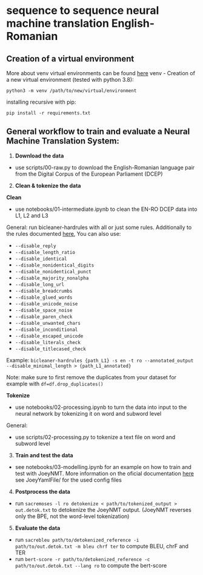 # sequence to sequence neural machine translation English-Romanian
## Creation of a virtual environment
More about venv virtual environments can be found  [here](https://docs.python.org/3/library/venv.html)
venv - Creation of a new virtual environment (tested with python 3.8):
```
python3 -m venv /path/to/new/virtual/environment
```
installing recursive with pip:
```
pip install -r requirements.txt
```
## General workflow to train and evaluate a Neural Machine Translation System:

1. **Download the data**
* use scripts/00-raw.py to download the English-Romanian language pair from the Digital Corpus of the European Parliament (DCEP)

2. **Clean & tokenize the data**

**Clean**
* use notebooks/01-intermediate.ipynb to clean the EN-RO DCEP data into L1, L2 and L3

General:
run bicleaner-hardrules with all or just some rules. Additionally to the rules documented [here](https://github.com/bitextor/bicleaner), You can also use:
* ```--disable_reply```
* ```--disable_length_ratio```
* ```--disable_identical```
* ```--disable_nonidentical_digits```
* ```--disable_nonidentical_punct```
* ```--disable_majority_nonalpha```
* ```--disable_long_url```
* ```--disable_breadcrumbs```
* ```--disable_glued_words```
* ```--disable_unicode_noise```
* ```--disable_space_noise```
* ```--disable_paren_check```
* ```--disable_unwanted_chars```
* ```--disable_inconditional```
* ```--disable_escaped_unicode```
* ```--disable_literals_check```
* ```--disable_titlecased_check```

Example: ``` bicleaner-hardrules {path_L1} -s en -t ro --annotated_output --disable_minimal_length > {path_L1_annotated} ```

Note: make sure to first remove the duplicates from your dataset for example with ```df=df.drop_duplicates()```

**Tokenize**
* use notebooks/02-processing.ipynb to turn the data into input to the neural network by tokenizing it on word and subword level

General:
* use scripts/02-processing.py to tokenize a text file on word and subword level

3. **Train and test the data**
* see notebooks/03-modelling.ipynb for an example on how to train and test with JoeyNMT. More information on the oficial documentation [here](https://github.com/joeynmt/joeynmt)
see JoeyYamlFile/ for the used config files

4. **Postprocess the data**
* run ``` sacremoses -l ro detokenize < path/to/tokenized_output > out.detok.txt ```
to detokenize the JoeyNMT output. (JoeyNMT reverses only the BPE, not the word-level tokenization)

5. **Evaluate the data**
* run  ```sacrebleu path/to/detokenized_reference -i path/to/out.detok.txt -m bleu chrf ter```
to compute BLEU, chrF and TER
* run ```bert-score -r path/to/detokenized_reference -c path/to/out.detok.txt --lang ro```
to compute the bert-score
